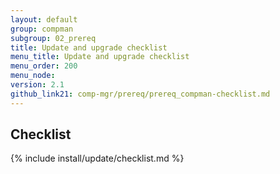 ```yaml
---
layout: default
group: compman
subgroup: 02_prereq
title: Update and upgrade checklist
menu_title: Update and upgrade checklist
menu_order: 200
menu_node: 
version: 2.1
github_link21: comp-mgr/prereq/prereq_compman-checklist.md
---
```


## Checklist
{% include install/update/checklist.md %}
